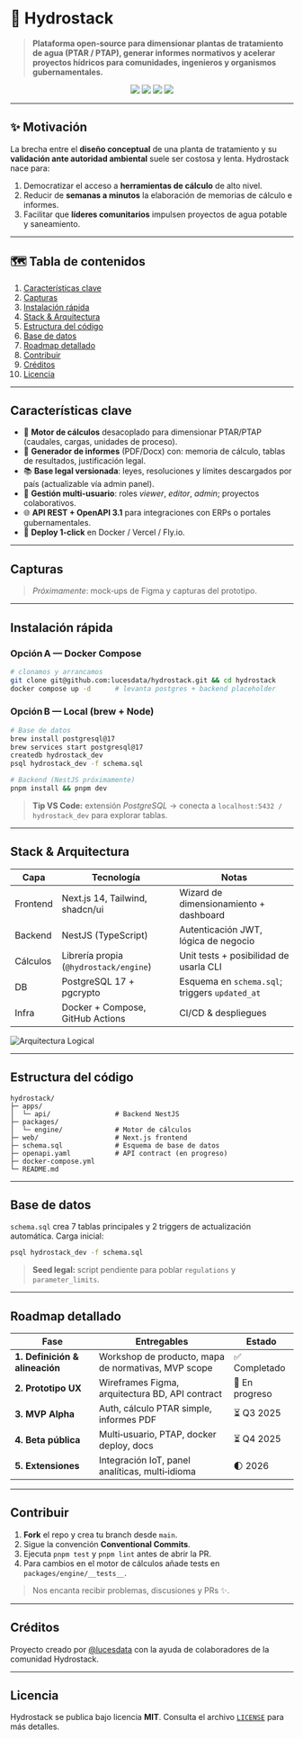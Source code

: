 # 🌊 Hydrostack

> **Plataforma open‑source para dimensionar plantas de tratamiento de agua (PTAR / PTAP), generar informes normativos y acelerar proyectos hídricos para comunidades, ingenieros y organismos gubernamentales.**

<p align="center">
  <img src="https://img.shields.io/github/actions/workflow/status/lucesdata/hydrostack/ci.yml?label=Build&style=for-the-badge"/>
  <img src="https://img.shields.io/badge/PostgreSQL-17-blue?style=for-the-badge"/>
  <img src="https://img.shields.io/badge/License-MIT-green.svg?style=for-the-badge"/>
  <img src="https://img.shields.io/badge/PRs-welcome-purple?style=for-the-badge"/>
</p>

---

## ✨ Motivación

La brecha entre el **diseño conceptual** de una planta de tratamiento y su **validación ante autoridad ambiental** suele ser costosa y lenta. Hydrostack nace para:

1. Democratizar el acceso a **herramientas de cálculo** de alto nivel.
2. Reducir de **semanas a minutos** la elaboración de memorias de cálculo e informes.
3. Facilitar que **líderes comunitarios** impulsen proyectos de agua potable y saneamiento.

---

## 🗺️ Tabla de contenidos

1. [Características clave](#características-clave)
2. [Capturas](#capturas)
3. [Instalación rápida](#instalación-rápida)
4. [Stack & Arquitectura](#stack--arquitectura)
5. [Estructura del código](#estructura-del-código)
6. [Base de datos](#base-de-datos)
7. [Roadmap detallado](#roadmap-detallado)
8. [Contribuir](#contribuir)
9. [Créditos](#créditos)
10. [Licencia](#licencia)

---

## Características clave

* 🧮 **Motor de cálculos** desacoplado para dimensionar PTAR/PTAP (caudales, cargas, unidades de proceso).
* 📝 **Generador de informes** (PDF/Docx) con: memoria de cálculo, tablas de resultados, justificación legal.
* 📚 **Base legal versionada**: leyes, resoluciones y límites descargados por país (actualizable vía admin panel).
* 👥 **Gestión multi‑usuario**: roles *viewer*, *editor*, *admin*; proyectos colaborativos.
* 🌐 **API REST + OpenAPI 3.1** para integraciones con ERPs o portales gubernamentales.
* 🚀 **Deploy 1‑click** en Docker / Vercel / Fly.io.

---

## Capturas

> *Próximamente*: mock‑ups de Figma y capturas del prototipo.

---

## Instalación rápida

### Opción A — Docker Compose

```bash
# clonamos y arrancamos
git clone git@github.com:lucesdata/hydrostack.git && cd hydrostack
docker compose up -d      # levanta postgres + backend placeholder
```

### Opción B — Local (brew + Node)

```bash
# Base de datos
brew install postgresql@17
brew services start postgresql@17
createdb hydrostack_dev
psql hydrostack_dev -f schema.sql

# Backend (NestJS próximamente)
pnpm install && pnpm dev
```

> **Tip VS Code:** extensión *PostgreSQL* → conecta a `localhost:5432 / hydrostack_dev` para explorar tablas.

---

## Stack & Arquitectura

| Capa     | Tecnología                             | Notas                                          |
| -------- | -------------------------------------- | ---------------------------------------------- |
| Frontend | Next.js 14, Tailwind, shadcn/ui        | Wizard de dimensionamiento + dashboard         |
| Backend  | NestJS (TypeScript)                    | Autenticación JWT, lógica de negocio           |
| Cálculos | Librería propia (`@hydrostack/engine`) | Unit tests + posibilidad de usarla CLI         |
| DB       | PostgreSQL 17 + pgcrypto               | Esquema en `schema.sql`; triggers `updated_at` |
| Infra    | Docker + Compose, GitHub Actions       | CI/CD & despliegues                            |

![Arquitectura Logical](https://raw.githubusercontent.com/lucesdata/hydrostack-docs/main/diagrams/architecture_logical.png)

---

## Estructura del código

```
hydrostack/
├─ apps/
│  └─ api/                # Backend NestJS
├─ packages/
│  └─ engine/             # Motor de cálculos
├─ web/                   # Next.js frontend
├─ schema.sql             # Esquema de base de datos
├─ openapi.yaml           # API contract (en progreso)
├─ docker-compose.yml
└─ README.md
```

---

## Base de datos

`schema.sql` crea 7 tablas principales y 2 triggers de actualización automática. Carga inicial:

```bash
psql hydrostack_dev -f schema.sql
```

> **Seed legal:** script pendiente para poblar `regulations` y `parameter_limits`.

---

## Roadmap detallado

| Fase                           | Entregables                                         | Estado         |
| ------------------------------ | --------------------------------------------------- | -------------- |
| **1. Definición & alineación** | Workshop de producto, mapa de normativas, MVP scope | ✅ Completado   |
| **2. Prototipo UX**            | Wireframes Figma, arquitectura BD, API contract     | 🔄 En progreso |
| **3. MVP Alpha**               | Auth, cálculo PTAR simple, informes PDF             | ⏳ Q3 2025      |
| **4. Beta pública**            | Multi‑usuario, PTAP, docker deploy, docs            | ⏳ Q4 2025      |
| **5. Extensiones**             | Integración IoT, panel analíticas, multi‑idioma     | 🌓 2026        |

---

## Contribuir

1. **Fork** el repo y crea tu branch desde `main`.
2. Sigue la convención **Conventional Commits**.
3. Ejecuta `pnpm test` y `pnpm lint` antes de abrir la PR.
4. Para cambios en el motor de cálculos añade tests en `packages/engine/__tests__`.

> Nos encanta recibir problemas, discusiones y PRs ✨.

---

## Créditos

Proyecto creado por [@lucesdata](https://github.com/lucesdata) con la ayuda de colaboradores de la comunidad Hydrostack.

---

## Licencia

Hydrostack se publica bajo licencia **MIT**. Consulta el archivo [`LICENSE`](LICENSE) para más detalles.
